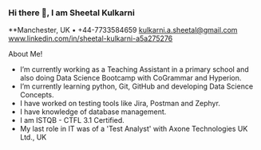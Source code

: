 ### Hi there 👋, I am Sheetal Kulkarni 
**Manchester, UK • +44-7733584659
kulkarni.a.sheetal@gmail.com  
www.linkedin.com/in/sheetal-kulkarni-a5a275276


<!--
**SheetalKulk/SheetalKulk** is a ✨ _special_ ✨ repository because its `README.md` (this file) appears on your GitHub profile.

Here are some ideas to get you started:

- 🔭 I’m currently working on my IT skills to get back into tech space. 
- 🌱 I’m currently learning some new skills to get back into tech space after a gap of 15 years. 
- 👯 I’m looking to collaborate on 
- 🤔 I’m looking for help with ...
- 💬 Ask me about ...
- 📫 How to reach me: ...
- 😄 Pronouns: ...
- ⚡ Fun fact: ...
-->
About Me!
- I’m currently working as a Teaching Assistant in a primary school and also doing Data Science Bootcamp with CoGrammar and Hyperion.
- I’m currently learning python, Git, GitHub and developing Data Science Concepts. 
- I have worked on testing tools like Jira, Postman and Zephyr.
- I have knowledge of database management.
- I am ISTQB - CTFL 3.1 Certified.
- My last role in IT was of a 'Test Analyst' with Axone Technologies UK Ltd., UK




